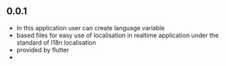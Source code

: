 ## 0.0.1

* In this application user can create language variable 
* based files for easy use of localisation in realtime application under the standard of I18n localisation 
* provided by flutter
* 
